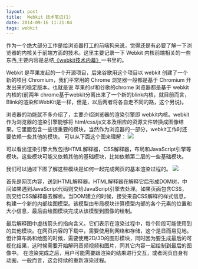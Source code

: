 ```yaml
---
layout: post
title:  Webkit 技术笔记(1)
date: 2014-09-16 11:21:04
tags: webkit
---
```


作为一个绝大部分工作是给浏览器打工的前端狗来说，觉得还是有必要了解一下浏览器的内核关于前端方面的技术。这里主要记录一下 Webkit 内核前端相关的一些东西,主要内容是总结[《webkit技术内幕》](http://book.douban.com/subject/25910556/)一书里的。

Webkit 是苹果发起的一个开源项目，后来谷歌用这个项目以 webkit 创建了一个新的项目 Chromium，我们平常用的 Chrome 浏览器一般都是基于 Chromium 开发出来的稳定版本。也就是说 苹果的sf和谷歌的chrome 浏览器都是基于 webkit 内核的(前两年 chrome基于webkit分离出来了一个新的blink内核，就目前而言，Blink的渲染和WebKit是一样，但是，以后两者将各自走不同的路，这个另说)。

浏览器的功能就不多介绍了，主要介绍浏览器的渲染引擎即 webkit内核。webkit 作为浏览器的渲染引擎能够将 html/css/js文本及相应的资源文件转换成图像结果。它里面包含一些很重要的模块，当然作为浏览器的一部分，webkit工作时还要依赖一些其他的模块。
可以从下面这个图来理解：
![](http://dyy.im/wp-content/uploads/2014/09/20130921092322593.png)

可以看出渲染引擎大致包括HTML解释器，CSS解释器，布局和JavaScript引擎等模块。这些模块可能又依赖其他的基础模块，比如依赖第二层的一些基础模块。

我们可以通过下图了解这些模块是如何一起完成网页的基本渲染过程的。
![](http://dyy.im/wp-content/uploads/2014/09/20130921092344312.png)

首先是网页内容，送到HTML解释器。HTML解释器在解释它后形成DOM树，中间如果遇到JavaScript代码则交给JavaScript引擎去处理。如果页面包含CSS，则交给CSS解释器去解析。当DOM建立的时候，接受来自CSS解释的样式信息，构建一个新的内部绘图模型。该模型由布局模块计算模型内部的各个元素的位置和大小信息，最后由绘图模块完成从该模型到图像的绘制。 

最后解释图中虚线箭头的指向含义。它们表示在渲染过程中，每个阶段可能使用到的其他模块。在网页内容的下载中，需要使用到网络和存储，这个是显而易见地。但计算布局和绘图的时候，需要使用2D/3D的图形模块，同时因为要生成最后的可视化结果，这时候需要开始解码音频视频和图片，同其它内容一起绘制到最后的图像中。 在渲染完成之后，用户可能需要跟渲染的结果进行交互，或者网页自身有动画，一般而言，这会持续的重新渲染过程。




